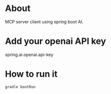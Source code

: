# About
MCP server client using spring boot AI.
# Add your openai API key
spring.ai.openai.api-key

# How to run it
```aiexclude
gradle bootRun
```